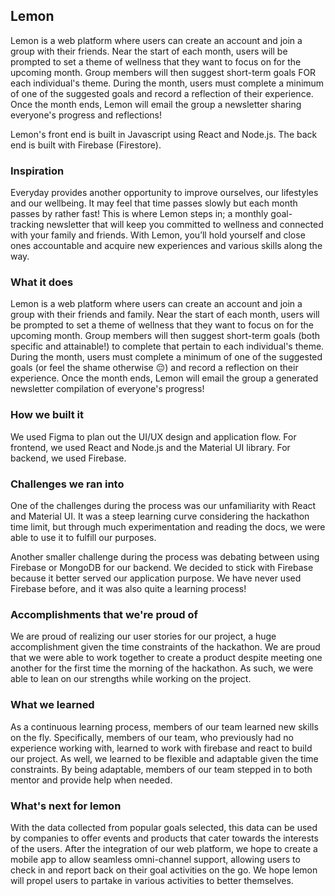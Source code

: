## Lemon

Lemon is a web platform where users can create an account and join a group with their friends. Near the start of each month, users will be prompted to set a theme of wellness that they want to focus on for the upcoming month. Group members will then suggest short-term goals FOR each individual's theme. During the month, users must complete a minimum of one of the suggested goals and record a reflection of their experience. Once the month ends, Lemon will email the group a newsletter sharing everyone's progress and reflections!

Lemon's front end is built in Javascript using React and Node.js. The back end is built with Firebase (Firestore).

### Inspiration
Everyday provides another opportunity to improve ourselves, our lifestyles and our wellbeing. It may feel that time passes slowly but each month passes by rather fast! This is where Lemon steps in; a monthly goal-tracking newsletter that will keep you committed to wellness and connected with your family and friends. With Lemon, you’ll hold yourself and close ones accountable and acquire new experiences and various skills along the way.

### What it does
Lemon is a web platform where users can create an account and join a group with their friends and family. Near the start of each month, users will be prompted to set a theme of wellness that they want to focus on for the upcoming month. Group members will then suggest short-term goals (both specific and attainable!) to complete that pertain to each individual's theme. During the month, users must complete a minimum of one of the suggested goals (or feel the shame otherwise 😔) and record a reflection on their experience. Once the month ends, Lemon will email the group a generated newsletter compilation of everyone's progress! 

### How we built it
We used Figma to plan out the UI/UX design and application flow. For frontend, we used React and Node.js and the Material UI library. For backend, we used Firebase. 

### Challenges we ran into
One of the challenges during the process was our unfamiliarity with React and Material UI. It was a steep learning curve considering the hackathon time limit, but through much experimentation and reading the docs, we were able to use it to fulfill our purposes. 

Another smaller challenge during the process was debating between using Firebase or MongoDB for our backend. We decided to stick with Firebase because it better served our application purpose. We have never used Firebase before, and it was also quite a learning process!

### Accomplishments that we're proud of
We are proud of realizing our user stories for our project, a huge accomplishment given the time constraints of the hackathon. We are proud that we were able to work together to create a product despite meeting one another for the first time the morning of the hackathon. As such, we were able to lean on our strengths while working on the project. 

### What we learned
As a continuous learning process, members of our team learned new skills on the fly. Specifically, members of our team, who previously had no experience working with, learned to work with firebase and react to build our project. As well, we learned to be flexible and adaptable given the time constraints. By being adaptable, members of our team stepped in to both mentor and provide help when needed.

### What's next for lemon 
With the data collected from popular goals selected, this data can be used by companies to offer events and products that cater towards the interests of the users. After the integration of our web platform, we hope to create a mobile app to allow seamless omni-channel support, allowing users to check in and report back on their goal activities on the go. We hope lemon will propel users to partake in various activities to better themselves.
